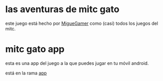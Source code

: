 # las aventuras de mitc gato  
este juego está hecho por [MigueGamer](https://github.com/miguegamer10) como (casi) todos los juegos del mitc.

# mitc gato app

esta es una app del juego a la que puedes jugar en tu móvil android.

está en la rama [app](https://github.com/MITC-Games/mitcgato/tree/app)